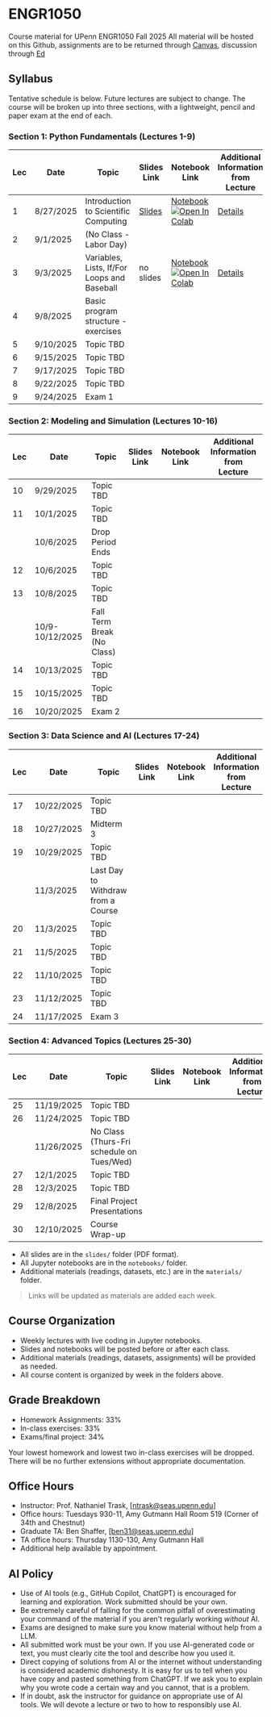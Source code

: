 # ENGR1050
Course material for UPenn ENGR1050 Fall 2025
All material will be hosted on this Github, assignments are to be returned through [Canvas](https://canvas.upenn.edu/courses/1881448), discussion through [Ed](https://edstem.org/us/courses/84852/discussion)

## Syllabus

Tentative schedule is below. Future lectures are subject to change. The course will be broken up into three sections, with a lightweight, pencil and paper exam at the end of each.

### Section 1: Python Fundamentals (Lectures 1-9)
| Lec | Date       | Topic                        | Slides Link                | Notebook Link                | Additional Information from Lecture |
|-----|------------|------------------------------|----------------------------|------------------------------|-------------------------------------|
| 1   | 8/27/2025  | Introduction to Scientific Computing       | [Slides](slides/Lecture_01.pptx) | [Notebook](notebooks/lec01.ipynb)<br>[![Open In Colab](https://colab.research.google.com/assets/colab-badge.svg)](https://colab.research.google.com/github/PIMILab/ENGR1050/blob/main/notebooks/lec01.ipynb) | [Details](materials/lec01.md) |
| 2   | 9/1/2025   | (No Class - Labor Day)       |                            |                              |                                     |
| 3   | 9/3/2025   | Variables, Lists, If/For Loops and Baseball  |  no slides | [Notebook](notebooks/lec03.ipynb)<br>[![Open In Colab](https://colab.research.google.com/assets/colab-badge.svg)](https://colab.research.google.com/github/PIMILab/ENGR1050/blob/main/notebooks/lec03.ipynb) | [Details](materials/lec03.md) |
| 4   | 9/8/2025   | Basic program structure - exercises                |                            |                              |                                     |
| 5   | 9/10/2025  | Topic TBD        |                            |                              |                                     |
| 6   | 9/15/2025  | Topic TBD                    |                            |                              |                                 |
| 7   | 9/17/2025  | Topic TBD        |                            |                              |                                     |
| 8   | 9/22/2025  | Topic TBD                     |                            |                              |                                     |
| 9   | 9/24/2025  | Exam 1         |                            |                              |                                     |

### Section 2: Modeling and Simulation (Lectures 10-16)
| Lec | Date       | Topic                        | Slides Link                | Notebook Link                | Additional Information from Lecture |
|-----|------------|------------------------------|----------------------------|------------------------------|-------------------------------------|
| 10  | 9/29/2025  | Topic TBD                 |                            |                              |                                     |
| 11  | 10/1/2025  | Topic TBD        |                            |                              |                                     |
|     | 10/6/2025  | Drop Period Ends             |                            |                              |                                 |
| 12  | 10/6/2025  | Topic TBD                    |                            |                              |                                 |
| 13  | 10/8/2025  | Topic TBD          |                            |                              |                                     |
|     | 10/9-10/12/2025 | Fall Term Break (No Class) |                            |                              |                                 |
| 14  | 10/13/2025 | Topic TBD |                            |                              |                                     |
| 15  | 10/15/2025 | Topic TBD            |                            |                              |                                     |
| 16  | 10/20/2025 | Exam 2                    |                            |                              |                                     |

### Section 3: Data Science and AI (Lectures 17-24)
| Lec | Date       | Topic                        | Slides Link                | Notebook Link                | Additional Information from Lecture |
|-----|------------|------------------------------|----------------------------|------------------------------|-------------------------------------|
| 17  | 10/22/2025 | Topic TBD                    |                            |                              |                                     |
| 18  | 10/27/2025 | Midterm 3                    |                            |                              |                                 |
| 19  | 10/29/2025 | Topic TBD                    |                            |                              |                                     |
|     | 11/3/2025  | Last Day to Withdraw from a Course |                    |                              |                                 |
| 20  | 11/3/2025  | Topic TBD                    |                            |                              |                                     |
| 21  | 11/5/2025  | Topic TBD                    |                            |                              |                                     |
| 22  | 11/10/2025 | Topic TBD                    |                            |                              |                                     |
| 23  | 11/12/2025 | Topic TBD                    |                            |                              |                                     |
| 24  | 11/17/2025 | Exam 3                    |                            |                              |                                     |

### Section 4: Advanced Topics (Lectures 25-30)
| Lec | Date       | Topic                        | Slides Link                | Notebook Link                | Additional Information from Lecture |
|-----|------------|------------------------------|----------------------------|------------------------------|-------------------------------------|
| 25  | 11/19/2025 | Topic TBD                    |                            |                              |                                     |
| 26  | 11/24/2025 | Topic TBD                    |                            |                              |                                     |
|     | 11/26/2025 | No Class (Thurs-Fri schedule on Tues/Wed) | | | |
| 27  | 12/1/2025  | Topic TBD                    |                            |                              |                                     |
| 28  | 12/3/2025  | Topic TBD                    |                            |                              |                                     |
| 29  | 12/8/2025  | Final Project Presentations  |                            |                              |                                     |
| 30  | 12/10/2025 | Course Wrap-up               |                            |                              |                                     |

- All slides are in the `slides/` folder (PDF format).
- All Jupyter notebooks are in the `notebooks/` folder.
- Additional materials (readings, datasets, etc.) are in the `materials/` folder.

> Links will be updated as materials are added each week.

## Course Organization
- Weekly lectures with live coding in Jupyter notebooks.
- Slides and notebooks will be posted before or after each class.
- Additional materials (readings, datasets, assignments) will be provided as needed.
- All course content is organized by week in the folders above.

## Grade Breakdown
- Homework Assignments: 33%
- In-class exercises: 33%
- Exams/final project: 34%

Your lowest homework and lowest two in-class exercises will be dropped. There will be no further extensions without appropriate documentation.

## Office Hours
- Instructor: Prof. Nathaniel Trask, [ntrask@seas.upenn.edu]
- Office hours: Tuesdays 930-11, Amy Gutmann Hall Room 519 (Corner of 34th and Chestnut)
- Graduate TA: Ben Shaffer, [ben31@seas.upenn.edu]
- TA office hours: Thursday 1130-130, Amy Gutmann Hall
- Additional help available by appointment.

## AI Policy
- Use of AI tools (e.g., GitHub Copilot, ChatGPT) is encouraged for learning and exploration. Work submitted should be your own.
- Be extremely careful of falling for the common pitfall of overestimating your command of the material if you aren't regularly working *without* AI.
- Exams are designed to make sure you know material without help from a LLM.
- All submitted work must be your own. If you use AI-generated code or text, you must clearly cite the tool and describe how you used it.
- Direct copying of solutions from AI or the internet without understanding is considered academic dishonesty. It is easy for us to tell when you have copy and pasted something from ChatGPT. If we ask you to explain why you wrote code a certain way and you cannot, that is a problem.
- If in doubt, ask the instructor for guidance on appropriate use of AI tools. We will devote a lecture or two to how to responsibly use AI.
